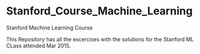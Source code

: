 # Stanford_Course_Machine_Learning
Stanford Machine Learning Course

This Repository has all the excercises with the solutions for the Stanford ML CLass attended Mar 2015.
